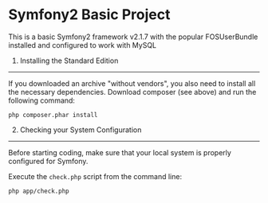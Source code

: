 Symfony2 Basic Project
========================

This is a basic Symfony2 framework v2.1.7 with the popular FOSUserBundle
installed and configured to work with MySQL


1) Installing the Standard Edition
----------------------------------

If you downloaded an archive "without vendors", you also need to install all
the necessary dependencies. Download composer (see above) and run the
following command:

    php composer.phar install

2) Checking your System Configuration
-------------------------------------

Before starting coding, make sure that your local system is properly
configured for Symfony.

Execute the `check.php` script from the command line:

    php app/check.php


